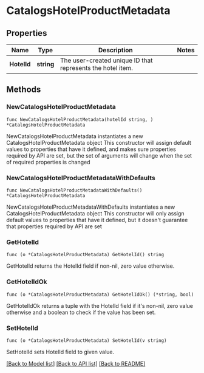 # CatalogsHotelProductMetadata

## Properties

Name | Type | Description | Notes
------------ | ------------- | ------------- | -------------
**HotelId** | **string** | The user-created unique ID that represents the hotel item. | 

## Methods

### NewCatalogsHotelProductMetadata

`func NewCatalogsHotelProductMetadata(hotelId string, ) *CatalogsHotelProductMetadata`

NewCatalogsHotelProductMetadata instantiates a new CatalogsHotelProductMetadata object
This constructor will assign default values to properties that have it defined,
and makes sure properties required by API are set, but the set of arguments
will change when the set of required properties is changed

### NewCatalogsHotelProductMetadataWithDefaults

`func NewCatalogsHotelProductMetadataWithDefaults() *CatalogsHotelProductMetadata`

NewCatalogsHotelProductMetadataWithDefaults instantiates a new CatalogsHotelProductMetadata object
This constructor will only assign default values to properties that have it defined,
but it doesn't guarantee that properties required by API are set

### GetHotelId

`func (o *CatalogsHotelProductMetadata) GetHotelId() string`

GetHotelId returns the HotelId field if non-nil, zero value otherwise.

### GetHotelIdOk

`func (o *CatalogsHotelProductMetadata) GetHotelIdOk() (*string, bool)`

GetHotelIdOk returns a tuple with the HotelId field if it's non-nil, zero value otherwise
and a boolean to check if the value has been set.

### SetHotelId

`func (o *CatalogsHotelProductMetadata) SetHotelId(v string)`

SetHotelId sets HotelId field to given value.



[[Back to Model list]](../README.md#documentation-for-models) [[Back to API list]](../README.md#documentation-for-api-endpoints) [[Back to README]](../README.md)



